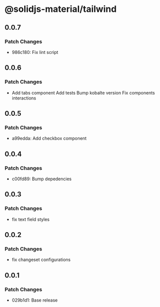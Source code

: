 # @solidjs-material/tailwind

## 0.0.7

### Patch Changes

- 986c180: Fix lint script

## 0.0.6

### Patch Changes

- Add tabs component
  Add tests
  Bump kobalte version
  Fix components interactions

## 0.0.5

### Patch Changes

- a99edda: Add checkbox component

## 0.0.4

### Patch Changes

- c00fd89: Bump depedencies

## 0.0.3

### Patch Changes

- fix text field styles

## 0.0.2

### Patch Changes

- fix changeset configurations

## 0.0.1

### Patch Changes

- 029b1d1: Base release
